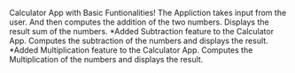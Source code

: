 Calculator App with Basic Funtionalities! 
The Appliction takes input from the user. 
And then computes the addition of the two numbers. 
Displays the result sum of the numbers.
*Added Subtraction feature to the Calculator App.
Computes the subtraction of the numbers and displays the result.
*Added Multiplication feature to the Calculator App.
Computes the Multiplication of the numbers and displays the result.
